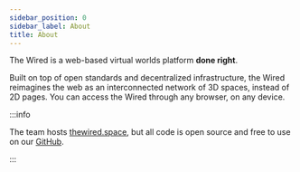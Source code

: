 ```yaml
---
sidebar_position: 0
sidebar_label: About
title: About
---
```


The Wired is a web-based virtual worlds platform **done right**.

Built on top of open standards and decentralized infrastructure, the Wired reimagines the web as an interconnected network of 3D spaces, instead of 2D pages. You can access the Wired through any browser, on any device.

:::info

The team hosts [thewired.space](https://thewired.space), but all code is open source and free to use
on our [GitHub](https://github.com/wired-xr/wired).

:::
